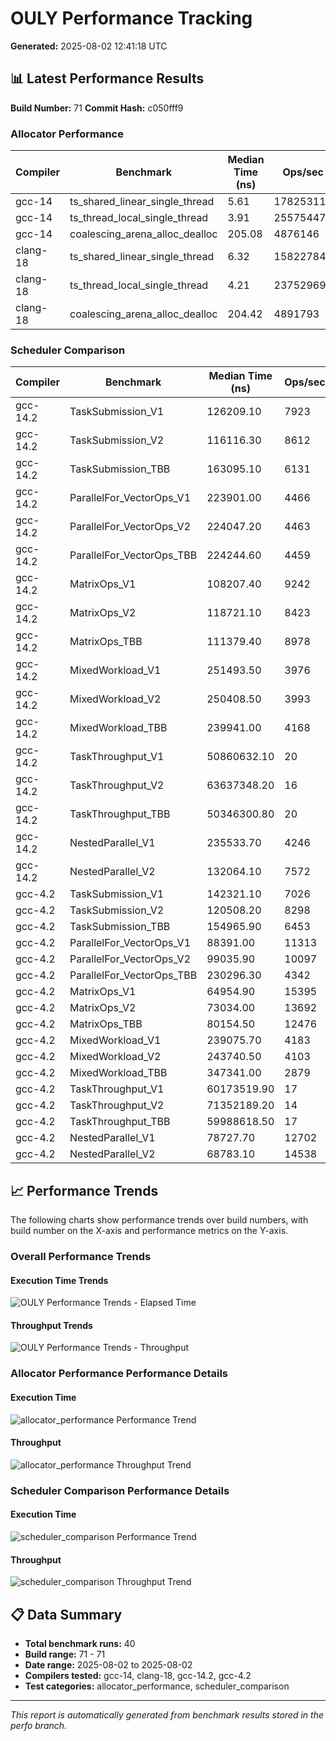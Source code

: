 # OULY Performance Tracking

**Generated:** 2025-08-02 12:41:18 UTC

## 📊 Latest Performance Results

**Build Number:** 71
**Commit Hash:** c050fff9

### Allocator Performance

| Compiler | Benchmark | Median Time (ns) | Ops/sec | Error % |
|----------|-----------|------------------|---------|---------|
| gcc-14 | ts_shared_linear_single_thread | 5.61 | 178253119 | 0.00 |
| gcc-14 | ts_thread_local_single_thread | 3.91 | 255754476 | 0.00 |
| gcc-14 | coalescing_arena_alloc_dealloc | 205.08 | 4876146 | 0.00 |
| clang-18 | ts_shared_linear_single_thread | 6.32 | 158227848 | 0.00 |
| clang-18 | ts_thread_local_single_thread | 4.21 | 237529691 | 0.00 |
| clang-18 | coalescing_arena_alloc_dealloc | 204.42 | 4891793 | 0.00 |

### Scheduler Comparison

| Compiler | Benchmark | Median Time (ns) | Ops/sec | Error % |
|----------|-----------|------------------|---------|---------|
| gcc-14.2 | TaskSubmission_V1 | 126209.10 | 7923 | 0.00 |
| gcc-14.2 | TaskSubmission_V2 | 116116.30 | 8612 | 0.00 |
| gcc-14.2 | TaskSubmission_TBB | 163095.10 | 6131 | 0.00 |
| gcc-14.2 | ParallelFor_VectorOps_V1 | 223901.00 | 4466 | 0.00 |
| gcc-14.2 | ParallelFor_VectorOps_V2 | 224047.20 | 4463 | 0.00 |
| gcc-14.2 | ParallelFor_VectorOps_TBB | 224244.60 | 4459 | 0.00 |
| gcc-14.2 | MatrixOps_V1 | 108207.40 | 9242 | 0.00 |
| gcc-14.2 | MatrixOps_V2 | 118721.10 | 8423 | 0.00 |
| gcc-14.2 | MatrixOps_TBB | 111379.40 | 8978 | 0.00 |
| gcc-14.2 | MixedWorkload_V1 | 251493.50 | 3976 | 0.00 |
| gcc-14.2 | MixedWorkload_V2 | 250408.50 | 3993 | 0.00 |
| gcc-14.2 | MixedWorkload_TBB | 239941.00 | 4168 | 0.00 |
| gcc-14.2 | TaskThroughput_V1 | 50860632.10 | 20 | 0.00 |
| gcc-14.2 | TaskThroughput_V2 | 63637348.20 | 16 | 0.00 |
| gcc-14.2 | TaskThroughput_TBB | 50346300.80 | 20 | 0.00 |
| gcc-14.2 | NestedParallel_V1 | 235533.70 | 4246 | 0.00 |
| gcc-14.2 | NestedParallel_V2 | 132064.10 | 7572 | 0.00 |
| gcc-4.2 | TaskSubmission_V1 | 142321.10 | 7026 | 0.00 |
| gcc-4.2 | TaskSubmission_V2 | 120508.20 | 8298 | 0.00 |
| gcc-4.2 | TaskSubmission_TBB | 154965.90 | 6453 | 0.00 |
| gcc-4.2 | ParallelFor_VectorOps_V1 | 88391.00 | 11313 | 0.00 |
| gcc-4.2 | ParallelFor_VectorOps_V2 | 99035.90 | 10097 | 0.00 |
| gcc-4.2 | ParallelFor_VectorOps_TBB | 230296.30 | 4342 | 0.00 |
| gcc-4.2 | MatrixOps_V1 | 64954.90 | 15395 | 0.00 |
| gcc-4.2 | MatrixOps_V2 | 73034.00 | 13692 | 0.00 |
| gcc-4.2 | MatrixOps_TBB | 80154.50 | 12476 | 0.00 |
| gcc-4.2 | MixedWorkload_V1 | 239075.70 | 4183 | 0.00 |
| gcc-4.2 | MixedWorkload_V2 | 243740.50 | 4103 | 0.00 |
| gcc-4.2 | MixedWorkload_TBB | 347341.00 | 2879 | 0.00 |
| gcc-4.2 | TaskThroughput_V1 | 60173519.90 | 17 | 0.00 |
| gcc-4.2 | TaskThroughput_V2 | 71352189.20 | 14 | 0.00 |
| gcc-4.2 | TaskThroughput_TBB | 59988618.50 | 17 | 0.00 |
| gcc-4.2 | NestedParallel_V1 | 78727.70 | 12702 | 0.00 |
| gcc-4.2 | NestedParallel_V2 | 68783.10 | 14538 | 0.00 |

## 📈 Performance Trends

The following charts show performance trends over build numbers, 
with build number on the X-axis and performance metrics on the Y-axis.

### Overall Performance Trends

#### Execution Time Trends
![OULY Performance Trends - Elapsed Time](ouly_performance_trends_elapsed.svg)

#### Throughput Trends
![OULY Performance Trends - Throughput](ouly_performance_trends_throughput.svg)

### Allocator Performance Performance Details

#### Execution Time
![allocator_performance Performance Trend](performance_trend_allocator_performance.svg)

#### Throughput
![allocator_performance Throughput Trend](throughput_trend_allocator_performance.svg)

### Scheduler Comparison Performance Details

#### Execution Time
![scheduler_comparison Performance Trend](performance_trend_scheduler_comparison.svg)

#### Throughput
![scheduler_comparison Throughput Trend](throughput_trend_scheduler_comparison.svg)

## 📋 Data Summary

- **Total benchmark runs:** 40
- **Build range:** 71 - 71
- **Date range:** 2025-08-02 to 2025-08-02
- **Compilers tested:** gcc-14, clang-18, gcc-14.2, gcc-4.2
- **Test categories:** allocator_performance, scheduler_comparison

---
*This report is automatically generated from benchmark results stored in the perfo branch.*